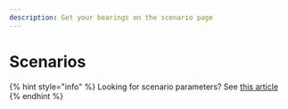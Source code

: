 ```yaml
---
description: Get your bearings on the scenario page
---
```


# Scenarios

{% hint style="info" %}
Looking for scenario parameters? See [this article](../scenario-parameters.md)
{% endhint %}

